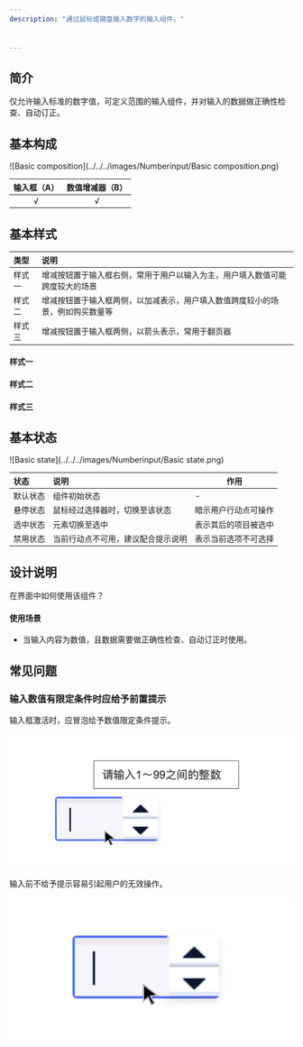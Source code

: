 ```yaml
---
description: "通过鼠标或键盘输入数字的输入组件。"


---
```


<!--副标题具体写法见源代码模式-->

## 简介

仅允许输入标准的数字值，可定义范围的输入组件，并对输入的数据做正确性检查、自动订正。



## 基本构成

![Basic composition](../../../images/Numberinput/Basic composition.png)

| 输入框（A） | 数值增减器（B） |
| :---------: | :-------------: |
|      √      |        √        |




## 基本样式

| 类型   | 说明                                                         |
| :----- | :----------------------------------------------------------- |
| 样式一 | 增减按钮置于输入框右侧，常用于用户以输入为主，用户填入数值可能跨度较大的场景 |
| 样式二 | 增减按钮置于输入框两侧，以加减表示，用户填入数值跨度较小的场景，例如购买数量等 |
| 样式三 | 增减按钮置于输入框两侧，以箭头表示，常用于翻页器             |

#### 样式一



#### 样式二



#### 样式三



## 基本状态

![Basic state](../../../images/Numberinput/Basic state.png)



| 状态     | 说明                               | 作用                 |
| :------- | :--------------------------------- | -------------------- |
| 默认状态 | 组件初始状态                       | -                    |
| 悬停状态 | 鼠标经过选择器时，切换至该状态     | 暗示用户行动点可操作 |
| 选中状态 | 元素切换至选中                     | 表示其后的项目被选中 |
| 禁用状态 | 当前行动点不可用，建议配合提示说明 | 表示当前选项不可选择 |



## 

## 设计说明

在界面中如何使用该组件？

#### 使用场景    

- 当输入内容为数值，且数据需要做正确性检查、自动订正时使用。





## 常见问题

### 输入数值有限定条件时应给予前置提示



<div class="u-md-flex-without-bg">
   <div class="u-md-mr24">
      <p><i class="u-md-suggested"></i>输入框激活时，应冒泡给予数值限定条件提示。</p>
      <img src="../../../images/Numberinput/15211701.png" alt="image alt" title="desc" />
   </div>
   <div>
      <p><i class="u-md-not-suggested"></i>输入前不给予提示容易引起用户的无效操作。</p>
      <img src="../../../images/Numberinput/15211702.png" alt="image alt" title="desc" />
   </div>
</div>





## 
